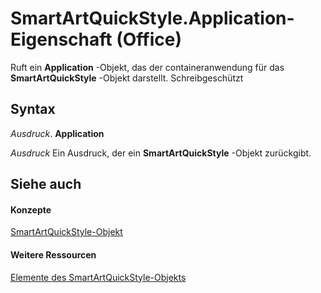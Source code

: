 
# SmartArtQuickStyle.Application-Eigenschaft (Office)

Ruft ein  **Application** -Objekt, das der containeranwendung für das **SmartArtQuickStyle** -Objekt darstellt. Schreibgeschützt


## Syntax

 _Ausdruck_. **Application**

 _Ausdruck_ Ein Ausdruck, der ein **SmartArtQuickStyle** -Objekt zurückgibt.


## Siehe auch


#### Konzepte


[SmartArtQuickStyle-Objekt](e128920b-7adc-71e2-928b-84285f24d574.md)
#### Weitere Ressourcen


[Elemente des SmartArtQuickStyle-Objekts](http://msdn.microsoft.com/library/9121866b-1308-4024-faa6-fa9254f18dd6%28Office.15%29.aspx)